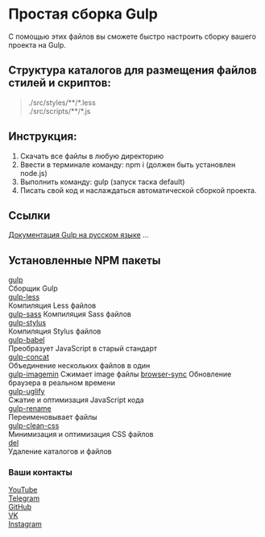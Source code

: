 # Простая сборка Gulp
С помощью этих файлов вы сможете быстро настроить сборку вашего проекта на Gulp.

## Структура каталогов для размещения файлов стилей и скриптов:
>./src/styles/\*\*/\*.less  
>./src/scripts/\*\*/\*.js

## Инструкция:
1. Скачать все файлы в любую директорию
2. Ввести в терминале команду: npm i (должен быть установлен node.js)
3. Выполнить команду: gulp (запуск таска default)
4. Писать свой код и наслаждаться автоматической сборкой проекта.

## Ссылки
[Документация Gulp на русском языке](https://github.com/)
...

## Установленные  NPM пакеты
[gulp](https://www.npmjs.com/package/gulp)   
Сборщик Gulp  
[gulp-less](https://www.npmjs.com/package/gulp-less)   
Компиляция Less файлов  
[gulp-sass](https://www.npmjs.com/package/gulp-sass)
Компиляция Sass файлов  
[gulp-stylus](https://www.npmjs.com/package/gulp-stylus)  
Компиляция Stylus файлов    
[gulp-babel](https://www.npmjs.com/package/gulp-babel)  
Преобразует JavaScript в старый стандарт  
[gulp-concat](https://www.npmjs.com/package/gulp-concat)  
Объединение нескольких файлов в один  
[gulp-imagemin](https://www.npmjs.com/package/gulp-imagemin)
Сжимает image файлы
[browser-sync](https://www.npmjs.com/package/browser-sync)
Обновление браузера в реальном времени   
[gulp-uglify](https://www.npmjs.com/package/gulp-uglify)  
Сжатие и оптимизация JavaScript кода  
[gulp-rename](https://www.npmjs.com/package/gulp-rename)  
Переименовывает файлы  
[gulp-clean-css](https://www.npmjs.com/package/gulp-clean-css)  
Минимизация и оптимизация CSS файлов  
[del](https://www.npmjs.com/package/del)  
Удаление каталогов и файлов  

### Ваши контакты
[YouTube](https://www.youtube.com/.......)  
[Telegram](https://t.me/......)  
[GitHub](https://github.com/.....)  
[VK](https://vk.com/......)  
[Instagram](https://instagram.com/.....)  

